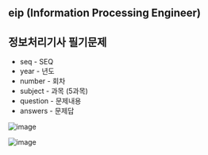 ## eip (Information Processing Engineer)

## 정보처리기사 필기문제

- seq - SEQ  
- year - 년도  
- number - 회차  
- subject - 과목 (5과목)   
- question - 문제내용  
- answers - 문제답

![image](https://user-images.githubusercontent.com/52397976/139526744-f97dd650-402a-4429-99fc-65ea78b771f9.png)

![image](https://user-images.githubusercontent.com/52397976/139845599-e0c8f351-ec7c-419b-86c8-7d985dff1dc9.png)
